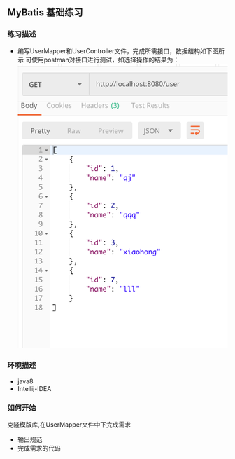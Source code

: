 ## MyBatis 基础练习
### 练习描述
- 编写UserMapper和UserController文件，完成所需接口，数据结构如下图所示
可使用postman对接口进行测试，如选择操作的结果为：
![](result.png)

### 环境描述
- java8
- Intellij-IDEA

### 如何开始
克隆模版库,在UserMapper文件中下完成需求
- 输出规范
- 完成需求的代码
